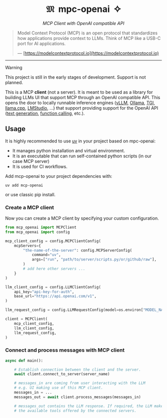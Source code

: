 <div align="center">
  <h1>𝔐&nbsp;&nbsp;mpc-openai&nbsp;&nbsp;✧</h1>
  <p><em>MCP Client with OpenAI compatible API</em></p>
</div>

> Model Context Protocol (MCP) is an open protocol that standardizes how applications provide context to LLMs. Think of MCP like a USB-C port for AI applications.
>
> — [https://modelcontextprotocol.io](https://modelcontextprotocol.io)

______________________________________________________________________

> [!WARNING]
> This project is still in the early stages of development. Support is not planned.

This is a MCP **client** (not a server). It is meant to be used as a library for building LLMs UI that support MCP through an OpenAI compatible API. This opens the door to locally runnable inference engines ([vLLM](https://github.com/vllm-project/vllm), [Ollama](https://github.com/ollama/ollama), [TGI](https://github.com/huggingface/text-generation-inference), [llama.cpp](https://github.com/ggerganov/llama.cpp), [LMStudio](https://github.com/lmstudio-ai), ...) that support providing support for the OpenAI API ([text generation](https://platform.openai.com/docs/guides/text-generation), [function calling](https://platform.openai.com/docs/guides/function-calling), etc.).

## Usage

It is highly recommended to use [uv](https://docs.astral.sh/uv/) in your project based on mpc-openai:

- It manages python installation and virtual environment.
- It is an executable that can run self-contained python scripts (in our case MCP server)
- It is used for CI workflows.

Add mcp-openai to your project dependencies with:

```
uv add mcp-openai
```

or use classic pip install.

### Create a MCP client

Now you can create a MCP client by specifying your custom configuration.

```python
from mcp_openai import MCPClient
from mcp_openai import config

mcp_client_config = config.MCPClientConfig(
    mcpServers={
        "the-name-of-the-server": config.MCPServerConfig(
            command="uv",
            args=["run", "path/to/server/scripts.py/or/github/raw"],
        )
        # add here other servers ...
    }
)

llm_client_config = config.LLMClientConfig(
    api_key="api-key-for-auth",
    base_url="https://api.openai.com/v1",
)

llm_request_config = config.LLMRequestConfig(model=os.environ["MODEL_NAME"])

client = MCPClient(
    mcp_client_config,
    llm_client_config,
    llm_request_config,
)
```

### Connect and process messages with MCP client

```python
async def main():

    # Establish connection between the client and the server.
    await client.connect_to_server(server_name)

    # messages_in are coming from user interacting with the LLM
    # e.g. UI making use of this MCP client.
    messages_in = ...
    messages_out = await client.process_messages(messages_in)

    # messages_out contains the LLM response. If required, the LLM make use of
    # the available tools offered by the connected servers.
```
